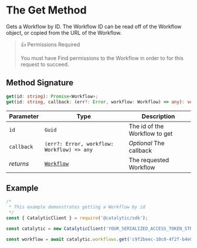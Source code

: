 # The Get Method

Gets a Workflow by ID. The Workflow ID can be read off of the Workflow object, or copied from the URL of the Workflow.

> 👍 Permissions Required
>
> You must have Find permissions to the Workflow in order to for this request to succeed.

## Method Signature

```typescript
get(id: string): Promise<Workflow>;
get(id: string, callback: (err?: Error, workflow: Workflow) => any): void;
```

| Parameter  | Type                                       | Description                   |
| ---------- | ------------------------------------------ | ----------------------------- |
| `id`       | `Guid`                                     | The id of the Workflow to get |
| `callback` | `(err?: Error, workflow: Workflow) => any` | _Optional_ The callback       |
| _returns_  | [`Workflow`](doc:the-workflow-entity-node) | The requested Workflow        |

## Example

```js
/*
 * This example demonstrates getting a Workflow by id
 */
const { CatalyticClient } = require('@catalytic/sdk');

const catalytic = new CatalyticClient('YOUR_SERIALIZED_ACCESS_TOKEN_STRING');

const workflow = await catalytic.workflows.get('c9f2beec-10c0-4f2f-b4e0-1d884c7e053c');
```
